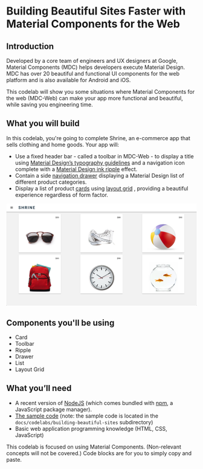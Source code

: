 <!--docs:
title: "Building Beautiful Sites"
layout: landing
section: codelab
path: /codelab/
-->

<!--
This is a simplified version of Building Beautiful Sites with MDC web
edited for a non-technical audience
-->

<link rel="stylesheet" href="css/codelab.css" />

# Building Beautiful Sites Faster with Material Components for the Web

## Introduction

Developed by a core team of engineers and UX designers at Google, Material Components (MDC) helps developers execute Material Design. MDC has over 20 beautiful and functional UI components for the web platform and is also available for Android and iOS.

This codelab will show you some situations where Material Components for the web (MDC-Web) can make your app more functional and beautiful, while saving you engineering time.

## What you will build

In this codelab, you're going to complete Shrine, an e-commerce app that sells clothing and home goods. Your app will:

- Use a fixed header bar - called a toolbar in MDC-Web  - to display a title using [Material Design’s typography guidelines](https://material.io/guidelines/style/typography.html) and a navigation icon complete with a [Material Design ink ripple](https://material.io/guidelines/motion/material-motion.html#material-motion-how-does-material-move) effect.
- Contain a side [navigation drawer](https://material.io/guidelines/patterns/navigation-drawer.html) displaying a Material Design list of different product categories.
- Display a list of product [cards](https://material.io/guidelines/components/cards.html#) using [layout grid](https://material.io/guidelines/layout/responsive-ui.html#responsive-ui-breakpoints) , providing a beautiful experience regardless of form factor.

![MDC Shrine](img/image7.png)

## Components you'll be using

- Card
- Toolbar
- Ripple
- Drawer
- List
- Layout Grid

## What you’ll need

- A recent version of [NodeJS](https://nodejs.org/en/) (which comes bundled with [npm](https://www.npmjs.com/), a JavaScript package manager).
- [The sample code](https://github.com/material-components/material-components-web/archive/master.zip) (note: the sample code is located in the `docs/codelabs/building-beautiful-sites` subdirectory)
- Basic web application programming knowledge (HTML, CSS, JavaScript)

This codelab is focused on using Material Components. (Non-relevant concepts will not be covered.) Code blocks are for you to simply copy and paste.
